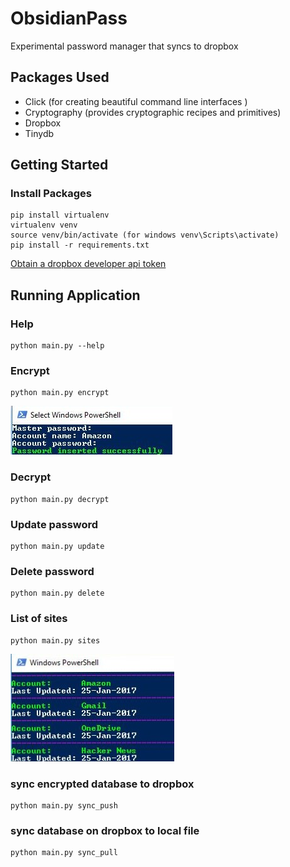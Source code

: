 # ObsidianPass

Experimental password manager that syncs to dropbox

## Packages Used

* Click (for creating beautiful command line interfaces )
* Cryptography (provides cryptographic recipes and primitives)
* Dropbox
* Tinydb


## Getting Started

### Install Packages

```
pip install virtualenv
virtualenv venv
source venv/bin/activate (for windows venv\Scripts\activate)
pip install -r requirements.txt
```

[Obtain a dropbox developer api token](https://www.dropbox.com/developers)

## Running Application

### Help
```
python main.py --help
```

### Encrypt

```
python main.py encrypt
```
![link to image](https://github.com/ObsidianRock/ObsidianPass/blob/master/img/encrypt_2.jpg  "Encrypting demo")


### Decrypt

```
python main.py decrypt
```

### Update password

```
python main.py update
```

### Delete password

```
python main.py delete
```

### List of sites

```
python main.py sites
```
![link to image](https://github.com/ObsidianRock/ObsidianPass/blob/master/img/sites_2.jpg  "show list of sites")

### sync encrypted database to dropbox

```
python main.py sync_push
```

### sync database on dropbox to local file

```
python main.py sync_pull
```